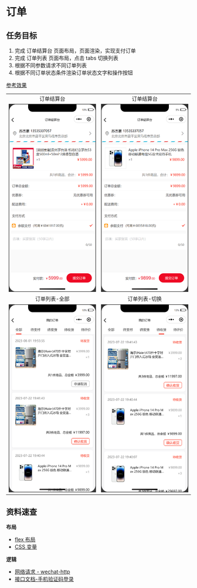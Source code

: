 # 订单

## 任务目标

1. 完成 订单结算台 页面布局，页面渲染，实现支付订单
2. 完成 订单列表 页面布局，点击 tabs 切换列表
3. 根据不同参数请求不同订单列表
4. 根据不同订单状态条件渲染订单状态文字和操作按钮

[参考效果](https://smart-shop.itheima.net/#/pages/order/index?dataType=all)

<!-- ![分类页](./assets/category_01.png) -->

<table style="text-align:center;">
  <tr>
    <td>
      订单结算台
    </td>
    <td>
      订单结算台
    </td>
  </tr>
  <tr>
    <td>
      <a href="./assets/order_01.png" target="_blank">
        <img data-fancybox="gallery" src="./assets/order_01.png" width="375" />
      </a>
    </td>
    <td>
      <a href="./assets/order_02.png" target="_blank">
        <img data-fancybox="gallery" src="./assets/order_02.png" width="375" />
      </a>
    </td>
  </tr>
  <tr>
    <td>
      订单列表-全部
    </td>
    <td>
      订单列表-切换
    </td>
  </tr>
  <tr>
    <td>
      <img data-fancybox="gallery" src="./assets/order_list_01.png" width="375" />
    </td>
    <td>
      <img data-fancybox="gallery" src="./assets/order_list_02.png" width="375" />
    </td>
  </tr>
</table>

## 资料速查

**布局**

- [flex 布局](https://developer.mozilla.org/zh-CN/docs/Web/CSS/CSS_flexible_box_layout/Basic_concepts_of_flexbox)
- [CSS 变量](https://developer.mozilla.org/zh-CN/docs/Web/CSS/Using_CSS_custom_properties)

**逻辑**

- [网络请求 - wechat-http](https://www.npmjs.com/package/wechat-http)
- [接口文档-手机验证码登录](https://apifox.com/apidoc/shared-dead2bca-2509-43dc-a4de-ede5218058a1/api-97252192)
